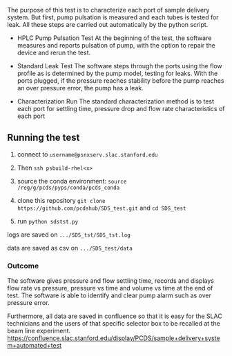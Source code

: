 The purpose of this test is to characterize each port of sample delivery system. But first, pump pulsation is measured and each tubes is tested for leak. All these steps are carried out automatically by the python script.

* HPLC Pump Pulsation Test
At the beginning of the test, the software measures and reports pulsation of pump, with the option to repair the device and rerun the test.

* Standard Leak Test
The software steps through the ports using the flow profile as is determined by the pump model, testing for leaks. With the ports plugged, if the pressure reaches stability before the pump reaches an over pressure error, the pump has a leak. 

* Characterization Run
The standard characterization method is to test each port for settling time, pressure drop and flow rate characteristics of each port

<h2>Running the test</h2>

1. connect to ```username@psnxserv.slac.stanford.edu```

2. Then ```ssh psbuild-rhel<x>```

3. source the conda environment: ```source /reg/g/pcds/pyps/conda/pcds_conda```

4. clone this repository ```git clone https://github.com/pcdshub/SDS_test.git``` and ```cd SDS_test```

5. run ```python sdstst.py```

logs are saved on ```.../SDS_tst/SDS_tst.log```

data are saved as csv on ```.../SDS_test/data```

<h3>Outcome</h3>

The software gives pressure and flow settling time, records and displays flow rate vs pressure, pressure vs time and volume vs time at the end of test. The software is able to identify and clear pump alarm such as over pressure error.

Furthermore, all data are saved in confluence so that it is easy for the SLAC technicians and the users of that specific selector box to be recalled at the beam line experiment.
https://confluence.slac.stanford.edu/display/PCDS/sample+delivery+system+automated+test
